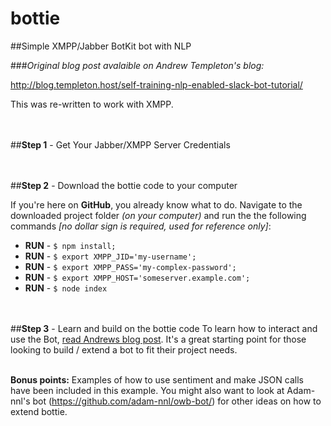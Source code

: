 # bottie
##Simple XMPP/Jabber BotKit bot with NLP

###*Original blog post avalaible on Andrew Templeton's blog:*

http://blog.templeton.host/self-training-nlp-enabled-slack-bot-tutorial/

This was re-written to work with XMPP.

<br><br>
##**Step 1** - Get Your Jabber/XMPP Server Credentials

<br><br>
##**Step 2** - Download the bottie code to your computer

If you're here on **GitHub**, you already know what to do. Navigate to the downloaded project folder *(on your computer)* and run the the following commands *[no dollar sign is required, used for reference only]*:

- **RUN** - `$ npm install;`
- **RUN** - `$ export XMPP_JID='my-username';`
- **RUN** - `$ export XMPP_PASS='my-complex-password';`
- **RUN** - `$ export XMPP_HOST='someserver.example.com';`
- **RUN** - `$ node index`


<br><br>
##**Step 3** - Learn and build on the bottie code
To learn how to interact and use the Bot, [read Andrews blog post](
http://blog.templeton.host/self-training-nlp-enabled-slack-bot-tutorial/). It's a great starting point for those looking to build / extend a bot to fit their project needs.  


<br>**Bonus points:** Examples of how to use sentiment and make JSON calls have been included in this example. You might also want to look at Adam-nnl's bot (https://github.com/adam-nnl/owb-bot/) for other ideas on how to extend bottie.

